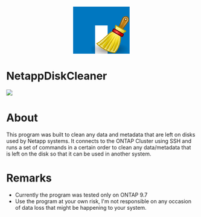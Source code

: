 <p align="center"><img width="150px" src="./NetappDiskCleaner/NetappDiskCleaner.png" alt="Netapp Disk Cleaner"></p>

# NetappDiskCleaner

![](https://img.shields.io/badge/ONTAP-9.7-brightgreen.svg)

# About
This program was built to clean any data and metadata that are left on disks used by Netapp systems. It connects to the ONTAP Cluster using SSH and runs a set of commands in a certain order to clean any data/metadata that is left on the disk so that it can be used in another system.

# Remarks
- Currently the program was tested only on ONTAP 9.7
- Use the program at your own risk, I'm not responsible on any occasion of data loss that might be happening to your system.
